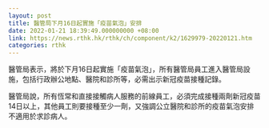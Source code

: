 ```yaml
---
layout: post
title: 醫管局下月16日起實施「疫苗氣泡」安排
date: 2022-01-21 18:39:49.000000000 +08:00
link: https://news.rthk.hk/rthk/ch/component/k2/1629979-20220121.htm
categories: rthk
---
```


醫管局表示，將於下月16日起實施「疫苗氣泡」，所有醫管局員工進入醫管局設施，包括行政辦公地點、醫院和診所等，必需出示新冠疫苗接種記錄。

醫管局說，所有恆常和直接接觸病人服務的前線員工，必須完成接種兩劑新冠疫苗14日以上，其他員工則要接種至少一劑，又強調公立醫院和診所的疫苗氣泡安排不適用於求診病人。

